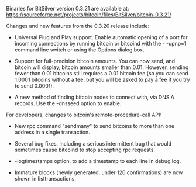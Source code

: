 Binaries for BitSilver version 0.3.21 are available at:
  https://sourceforge.net/projects/bitcoin/files/BitSilver/bitcoin-0.3.21/

Changes and new features from the 0.3.20 release include:

* Universal Plug and Play support.  Enable automatic opening of a port for incoming connections by running bitcoin or bitcoind with the - -upnp=1 command line switch or using the Options dialog box.

* Support for full-precision bitcoin amounts.  You can now send, and bitcoin will display, bitcoin amounts smaller than 0.01.  However, sending fewer than 0.01 bitcoins still requires a 0.01 bitcoin fee (so you can send 1.0001 bitcoins without a fee, but you will be asked to pay a fee if you try to send 0.0001).

* A new method of finding bitcoin nodes to connect with, via DNS A records. Use the -dnsseed option to enable.

For developers, changes to bitcoin's remote-procedure-call API:

* New rpc command "sendmany" to send bitcoins to more than one address in a single transaction.

* Several bug fixes, including a serious intermittent bug that would sometimes cause bitcoind to stop accepting rpc requests. 

* -logtimestamps option, to add a timestamp to each line in debug.log.

* Immature blocks (newly generated, under 120 confirmations) are now shown in listtransactions.
